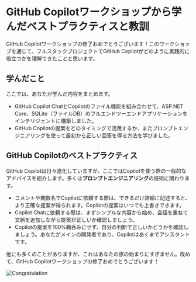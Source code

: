 # GitHub Copilotワークショップから学んだベストプラクティスと教訓

GitHub Copilotワークショップの修了おめでとうございます！このワークショップを通じて、フルスタックプロジェクトでGitHub Copilotがどのように実践的に役立つかを理解できたことと思います。

## 学んだこと

ここでは、あなたが学んだ内容をまとめます。

- GitHub Copilot ChatとCopilotのファイル機能を組み合わせて、ASP.NET Core、SQLite（ファイルDB）のフルエンドツーエンドアプリケーションをインテリジェントに構築しました。
- GitHub Copilotの提案をどのタイミングで活用するか、またプロンプトエンジニアリングを使って最初から正しい回答を得る方法を学びました。

## GitHub Copilotのベストプラクティス

GitHub Copilotは日々進化していますが、ここではCopilotを使う際の一般的なアドバイスを紹介します。多くは**プロンプトエンジニアリング**の技術に関わります。

- コメントや関数名でCopilotに依頼する際は、できるだけ詳細に記述すると、より正確な提案が得られます。Copilotの提案はいつでも上書きできます。
- Copilot Chatに依頼する際は、まずシンプルな内容から始め、会話を重ねて文脈を追加しながら提案が正しいか確認しましょう。
- Copilotの提案を100%鵜呑みにせず、自分の判断で正しいかどうかを確認しましょう。あなたがメインの開発者であり、Copilotはあくまでアシスタントです。

他にも多くのことがありますが、これはあなたの旅の始まりにすぎません。改めて、GitHub Copilotワークショップの修了おめでとうございます！

![Congratulation](./images/congrat.jpg)